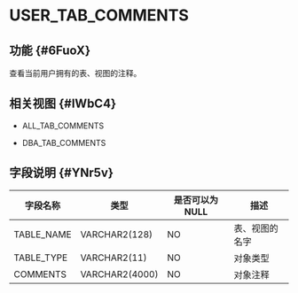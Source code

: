 USER_TAB_COMMENTS 
======================================



功能 {#6FuoX}
-----------

查看当前用户拥有的表、视图的注释。

相关视图 {#IWbC4}
-------------

* ALL_TAB_COMMENTS

  

* DBA_TAB_COMMENTS

  




字段说明 {#YNr5v}
-------------



|  **字段名称**  |     **类型**     | **是否可以为 NULL** | **描述**  |
|------------|----------------|----------------|---------|
| TABLE_NAME | VARCHAR2(128)  | NO             | 表、视图的名字 |
| TABLE_TYPE | VARCHAR2(11)   | NO             | 对象类型    |
| COMMENTS   | VARCHAR2(4000) | NO             | 对象注释    |



